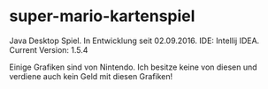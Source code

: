 # super-mario-kartenspiel
Java Desktop Spiel. In Entwicklung seit 02.09.2016. IDE: Intellij IDEA.
Current Version: 1.5.4

Einige Grafiken sind von Nintendo. Ich besitze keine von diesen und verdiene auch kein Geld mit diesen Grafiken!

